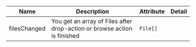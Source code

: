 | Name       | Description                   | Attribute        | Detail |
|------------|-------------------------------|------------------|--------|
|filesChanged| You get an array of Files after drop-action or browse action is finished | `File[]`

